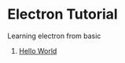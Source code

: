 # Electron Tutorial
Learning electron from basic

1. [Hello World](https://medium.com/@terracotta_ko/electron-hello-world-c42d29cc93f1#.78qr9tp1t)
